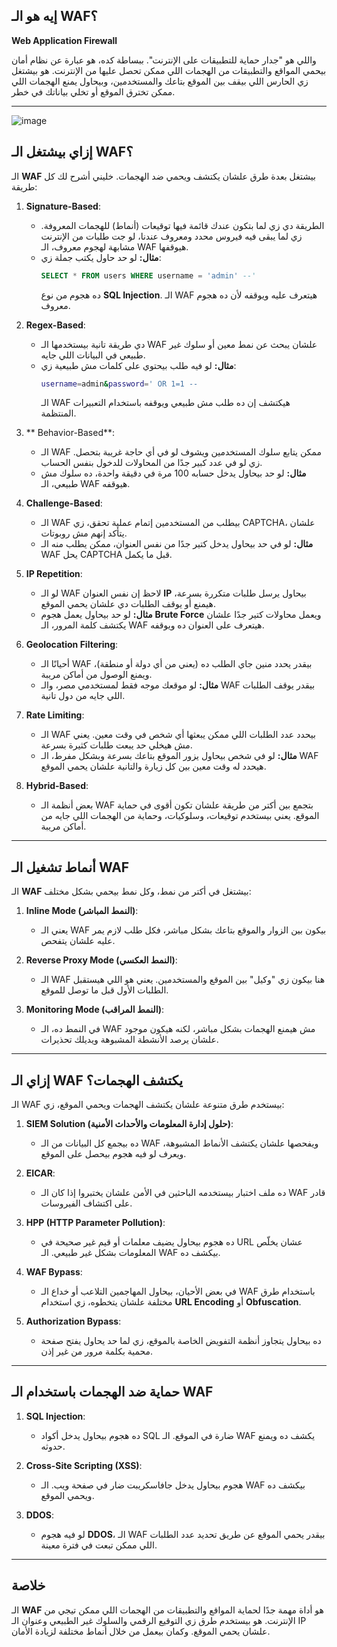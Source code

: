 
## إيه هو الـ WAF؟
**Web Application Firewall**

واللي هو "جدار حماية للتطبيقات على الإنترنت". ببساطة كده، هو عبارة عن نظام أمان بيحمي المواقع والتطبيقات من الهجمات اللي ممكن تحصل عليها من الإنترنت. هو بيشتغل زي الحارس اللي بيقف بين الموقع بتاعك والمستخدمين، وبيحاول يمنع الهجمات اللي ممكن تخترق الموقع أو تخلي بياناتك في خطر.

---

![image](https://github.com/user-attachments/assets/3a3262d3-9e70-482f-aebd-4ee1ad9cd24d)



## إزاي بيشتغل الـ WAF؟
الـ **WAF** بيشتغل بعدة طرق علشان يكتشف ويحمي ضد الهجمات. خليني أشرح لك كل طريقة:

1. **Signature-Based**:
   - الطريقة دي زي لما بتكون عندك قائمة فيها توقيعات (أنماط) للهجمات المعروفة. زي لما يبقى فيه فيروس محدد ومعروف عندنا، لو جت طلبات من الإنترنت مشابهة لهجوم معروف، الـ WAF هيوقفها.
   - **مثال:** لو حد حاول يكتب جملة زي:
     ```sql
     SELECT * FROM users WHERE username = 'admin' --'
     ```
     ده هجوم من نوع **SQL Injection**. الـ WAF هيتعرف عليه ويوقفه لأن ده هجوم معروف.

2. **Regex-Based**:
   - دي طريقة تانية بيستخدمها الـ WAF علشان يبحث عن نمط معين أو سلوك غير طبيعي في البيانات اللي جايه.
   - **مثال:** لو فيه طلب بيحتوي على كلمات مش طبيعية زي:
     ```bash
     username=admin&password=' OR 1=1 --
     ```
     الـ WAF هيكتشف إن ده طلب مش طبيعي ويوقفه باستخدام التعبيرات المنتظمة.

3. ** Behavior-Based**:
   - الـ WAF ممكن يتابع سلوك المستخدمين ويشوف لو في أي حاجة غريبة بتحصل. زي لو في عدد كبير جدًا من المحاولات للدخول بنفس الحساب.
   - **مثال:** لو حد بيحاول يدخل حسابه 100 مرة في دقيقة واحدة، ده سلوك مش طبيعي، الـ WAF هيوقفه.

4. **Challenge-Based**:
   - الـ WAF بيطلب من المستخدمين إتمام عملية تحقق، زي CAPTCHA، علشان يتأكد إنهم مش روبوتات.
   - **مثال:** لو في حد بيحاول يدخل كتير جدًا من نفس العنوان، ممكن يطلب منه الـ WAF يحل CAPTCHA قبل ما يكمل.

5. **IP Repetition**:
   - لو الـ WAF لاحظ إن نفس العنوان **IP** بيحاول يرسل طلبات متكررة بسرعة، هيمنع أو يوقف الطلبات دي علشان يحمي الموقع.
   - **مثال:** لو حد بيحاول يعمل هجوم **Brute Force** ويعمل محاولات كتير جدًا علشان يكتشف كلمة المرور، الـ WAF هيتعرف على العنوان ده ويوقفه.

6. **Geolocation Filtering**:
   - أحيانًا الـ WAF بيقدر يحدد منين جاي الطلب ده (يعني من أي دولة أو منطقة)، ويمنع الوصول من أماكن مريبة.
   - **مثال:** لو موقعك موجه فقط لمستخدمي مصر، والـ WAF بيقدر يوقف الطلبات اللي جايه من دول تانية.

7. **Rate Limiting**:
   - الـ WAF بيحدد عدد الطلبات اللي ممكن يبعثها أي شخص في وقت معين. يعني مش هيخلي حد يبعت طلبات كثيرة بسرعة.
   - **مثال:** لو في شخص بيحاول يزور الموقع بتاعك بسرعة وبشكل مفرط، الـ WAF هيحدد له وقت معين بين كل زيارة والتانية علشان يحمي الموقع.

8. **Hybrid-Based**:
   - بعض أنظمة الـ WAF بتجمع بين أكتر من طريقة علشان تكون أقوى في حماية الموقع. يعني بيستخدم توقيعات، وسلوكيات، وحماية من الهجمات اللي جايه من أماكن مريبة.

---

## أنماط تشغيل الـ WAF
الـ **WAF** بيشتغل في أكتر من نمط، وكل نمط بيحمي بشكل مختلف:

1. **Inline Mode (النمط المباشر)**:
   - يعني الـ WAF بيكون بين الزوار والموقع بتاعك بشكل مباشر، فكل طلب لازم يمر عليه علشان يتفحص.

2. **Reverse Proxy Mode (النمط العكسي)**:
   - الـ WAF هنا بيكون زي "وكيل" بين الموقع والمستخدمين. يعني هو اللي هيستقبل الطلبات الأول قبل ما توصل للموقع.

3. **Monitoring Mode (النمط المراقب)**:
   - في النمط ده، الـ WAF مش هيمنع الهجمات بشكل مباشر، لكنه هيكون موجود علشان يرصد الأنشطة المشبوهة ويديلك تحذيرات.

---

## إزاي الـ WAF يكتشف الهجمات؟
الـ WAF بيستخدم طرق متنوعة علشان يكتشف الهجمات ويحمي الموقع، زي:

1. **SIEM Solution (حلول إدارة المعلومات والأحداث الأمنية)**:
   - ده بيجمع كل البيانات من الـ WAF ويفحصها علشان يكتشف الأنماط المشبوهة، ويعرف لو فيه هجوم بيحصل على الموقع.

2. **EICAR**:
   - ده ملف اختبار بيستخدمه الباحثين في الأمن علشان يختبروا إذا كان الـ WAF قادر على اكتشاف الفيروسات.

3. **HPP (HTTP Parameter Pollution)**:
   - ده هجوم بيحاول يضيف معلمات أو قيم غير صحيحة في URL عشان يخلّص المعلومات بشكل غير طبيعي. الـ WAF بيكشف ده.

4. **WAF Bypass**:
   - في بعض الأحيان، بيحاول المهاجمين التلاعب أو خداع الـ WAF باستخدام طرق مختلفة علشان يتخطوه، زي استخدام **URL Encoding** أو **Obfuscation**.

5. **Authorization Bypass**:
   - ده بيحاول يتجاوز أنظمة التفويض الخاصة بالموقع، زي لما حد يحاول يفتح صفحة محمية بكلمة مرور من غير إذن.

---

## حماية ضد الهجمات باستخدام الـ WAF

1. **SQL Injection**:
   - ده هجوم بيحاول يدخل أكواد SQL ضارة في الموقع. الـ WAF يكشف ده ويمنع حدوثه.

2. **Cross-Site Scripting (XSS)**:
   - هجوم بيحاول يدخل جافاسكريبت ضار في صفحة ويب. الـ WAF بيكشف ده ويحمي الموقع.

3. **DDOS**:
   - لو فيه هجوم **DDOS**، الـ WAF بيقدر يحمي الموقع عن طريق تحديد عدد الطلبات اللي ممكن تبعت في فترة معينة.

---

## خلاصة
الـ **WAF** هو أداة مهمة جدًا لحماية المواقع والتطبيقات من الهجمات اللي ممكن تيجي من الإنترنت. هو بيستخدم طرق زي التوقيع الرقمي والسلوك غير الطبيعي وعنوان الـ IP علشان يحمي الموقع. وكمان بيعمل من خلال أنماط مختلفة لزيادة الأمان.

